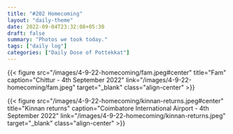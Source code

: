 ```yaml
---
title: "#202 Homecoming"
layout: "daily-theme"
date: 2022-09-04T23:32:08+05:30
draft: false
summary: "Photos we took today."
tags: ["daily log"]
categories: ["Daily Dose of Pottekkat"]
---
```


{{< figure src="/images/4-9-22-homecoming/fam.jpeg#center" title="Fam" caption="Chittur - 4th September 2022" link="/images/4-9-22-homecoming/fam.jpeg" target="_blank" class="align-center" >}}

{{< figure src="/images/4-9-22-homecoming/kinnan-returns.jpeg#center" title="Kinnan returns" caption="Coimbatore International Airport - 4th September 2022" link="/images/4-9-22-homecoming/kinnan-returns.jpeg" target="_blank" class="align-center" >}}
